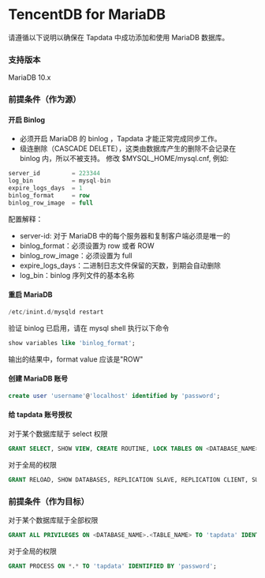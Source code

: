# TencentDB for MariaDB

请遵循以下说明以确保在 Tapdata 中成功添加和使用 MariaDB 数据库。

### 支持版本

MariaDB 10.x

### 前提条件（作为源）

#### 开启 Binlog

- 必须开启 MariaDB 的 binlog ，Tapdata 才能正常完成同步工作。
- 级连删除（CASCADE DELETE），这类由数据库产生的删除不会记录在 binlog 内，所以不被支持。 修改 $MYSQL_HOME/mysql.cnf, 例如:

```sql
server_id         = 223344
log_bin           = mysql-bin
expire_logs_days  = 1
binlog_format     = row
binlog_row_image  = full
```

配置解释：

- server-id: 对于 MariaDB 中的每个服务器和复制客户端必须是唯一的
- binlog_format：必须设置为 row 或者 ROW
- binlog_row_image：必须设置为 full
- expire_logs_days：二进制日志文件保留的天数，到期会自动删除
- log_bin：binlog 序列文件的基本名称

#### 重启 MariaDB

```sql
/etc/inint.d/mysqld restart
```

验证 binlog 已启用，请在 mysql shell 执行以下命令

```sql
show variables like 'binlog_format';
```

输出的结果中，format value 应该是"ROW"

#### **创建 MariaDB 账号**

```sql
create user 'username'@'localhost' identified by 'password';
```

#### 给 tapdata 账号授权

对于某个数据库赋于 select 权限

```sql
GRANT SELECT, SHOW VIEW, CREATE ROUTINE, LOCK TABLES ON <DATABASE_NAME>.<TABLE_NAME> TO 'tapdata' IDENTIFIED BY 'password';
```

对于全局的权限

```sql
GRANT RELOAD, SHOW DATABASES, REPLICATION SLAVE, REPLICATION CLIENT, SUPER ON *.* TO 'tapdata' IDENTIFIED BY 'password';
```



### 前提条件（作为目标）

对于某个数据库赋于全部权限

```sql
GRANT ALL PRIVILEGES ON <DATABASE_NAME>.<TABLE_NAME> TO 'tapdata' IDENTIFIED BY 'password';
```

对于全局的权限

```sql
GRANT PROCESS ON *.* TO 'tapdata' IDENTIFIED BY 'password';
```